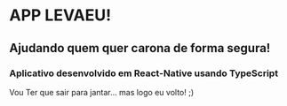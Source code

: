 # APP LEVAEU! 

## Ajudando quem quer carona de forma segura!

### Aplicativo desenvolvido em React-Native usando TypeScript


Vou Ter que sair para jantar... mas logo eu volto! ;)